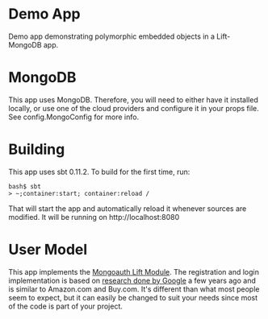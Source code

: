 # Demo App

Demo app demonstrating polymorphic embedded objects in a Lift-MongoDB app.

# MongoDB

This app uses MongoDB. Therefore, you will need to either have it installed locally, or use one of
the cloud providers and configure it in your props file. See config.MongoConfig for more info.

# Building

This app uses sbt 0.11.2. To build for the first time, run:

    bash$ sbt
    > ~;container:start; container:reload /

That will start the app and automatically reload it whenever sources are modified. It will be running
on http://localhost:8080

# User  Model

This app implements the [Mongoauth Lift Module](https://github.com/eltimn/lift-mongoauth).
The registration and login implementation is based on
[research done by Google](http://sites.google.com/site/oauthgoog/UXFedLogin) a few years ago
and is similar to Amazon.com and Buy.com. It's different than what most people seem to expect,
but it can easily be changed to suit your needs since most of the code is part of your project.
